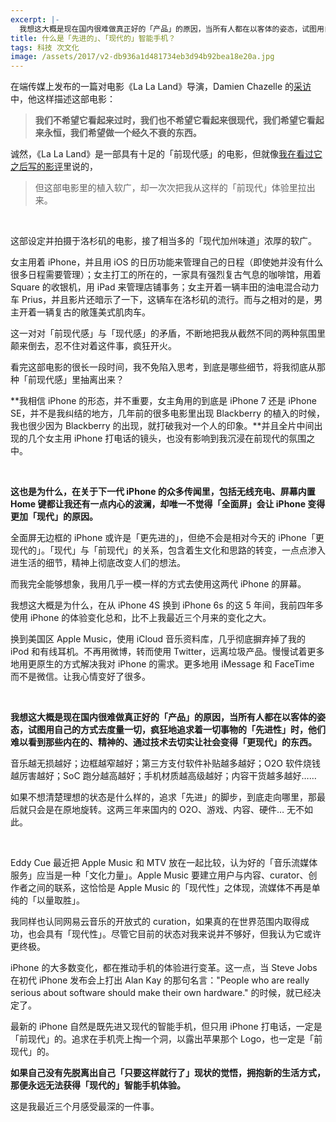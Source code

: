 ```yaml
---
excerpt: |-
  我想这大概是现在国内很难做真正好的「产品」的原因，当所有人都在以客体的姿态，试图用自己的方式去度量一切，疯狂地追求着一切事物的「先进性」时，他们难以看到那些内在的、精神的、通过技术去切实让社会变得「更现代」的东西。
title: 什么是「先进的」、「现代的」智能手机？
tags: 科技 次文化
image: /assets/2017/v2-db936a1d481734eb3d94b92bea18e20a.jpg
---
```


在端传媒上发布的一篇对电影《La La Land》导演，Damien Chazelle 的[采访](https://theinitium.com/article/20170222-culture-movie-DamienChazelle/)中，他这样描述这部电影：

> **我们不希望它看起来过时，我们也不希望它看起来很现代，我们希望它看起来永恒，我们希望做一个经久不衰的东西。**

诚然，《La La Land》是一部具有十足的「前现代感」的电影，但就像[我在看过它之后写的影评](https://www.zhihu.com/question/50258333/answer/145869873)里说的，

> 但这部电影里的植入软广，却一次次把我从这样的「前现代」体验里拉出来。

<br>

这部设定并拍摄于洛杉矶的电影，接了相当多的「现代加州味道」浓厚的软广。

女主用着 iPhone，并且用 iOS 的日历功能来管理自己的日程（即使她并没有什么很多日程需要管理）；女主打工的所在的，一家具有强烈复古气息的咖啡馆，用着 Square 的收银机，用 iPad 来管理店铺事务；女主开着一辆丰田的油电混合动力车 Prius，并且影片还暗示了一下，这辆车在洛杉矶的流行。而与之相对的是，男主开着一辆复古的敞篷美式肌肉车。

这一对对「前现代感」与「现代感」的矛盾，不断地把我从截然不同的两种氛围里颠来倒去，忍不住对着这件事，疯狂开火。

看完这部电影的很长一段时间，我不免陷入思考，到底是哪些细节，将我彻底从那种「前现代感」里抽离出来？

**我相信 iPhone 的形态，并不重要，女主角用的到底是 iPhone 7 还是 iPhone SE，并不是我纠结的地方，几年前的很多电影里出现 Blackberry 的植入的时候，我也很少因为 Blackberry 的出现，就打破我对一个人的印象。**并且全片中间出现的几个女主用 iPhone 打电话的镜头，也没有影响到我沉浸在前现代的氛围之中。

<br>

**这也是为什么，在关于下一代 iPhone 的众多传闻里，包括无线充电、屏幕内置 Home 键都让我还有一点内心的波澜，却唯一不觉得「全面屏」会让 iPhone 变得更加「现代」的原因。**

全面屏无边框的 iPhone 或许是「更先进的」，但绝不会是相对今天的 iPhone「更现代的」。「现代」与「前现代」的关系，包含着生文化和思路的转变，一点点渗入进生活的细节，精神上彻底改变人们的想法。

而我完全能够想象，我用几乎一模一样的方式去使用这两代 iPhone 的屏幕。

我想这大概是为什么，在从 iPhone 4S 换到 iPhone 6s 的这 5 年间，我前四年多使用 iPhone 的体验变化总和，比不上我最近三个月来的变化之大。

换到美国区 Apple Music，使用 iCloud 音乐资料库，几乎彻底摒弃掉了我的 iPod 和有线耳机。不再用微博，转而使用 Twitter，远离垃圾产品。慢慢试着更多地用更原生的方式解决我对 iPhone 的需求。更多地用 iMessage 和 FaceTime 而不是微信。让我心情变好了很多。

<br>

**我想这大概是现在国内很难做真正好的「产品」的原因，当所有人都在以客体的姿态，试图用自己的方式去度量一切，疯狂地追求着一切事物的「先进性」时，他们难以看到那些内在的、精神的、通过技术去切实让社会变得「更现代」的东西。**

音乐越无损越好；边框越窄越好；第三方支付软件补贴越多越好；O2O 软件烧钱越厉害越好；SoC 跑分越高越好；手机材质越高级越好；内容干货越多越好…… 

如果不想清楚理想的状态是什么样的，追求「先进」的脚步，到底走向哪里，那最后就只会是在原地旋转。这两三年来国内的 O2O、游戏、内容、硬件… 无不如此。

<br>

Eddy Cue 最近把 Apple Music 和 MTV 放在一起比较，认为好的「音乐流媒体服务」应当是一种「文化力量」。Apple Music 要建立用户与内容、curator、创作者之间的联系，这恰恰是 Apple Music 的「现代性」之体现，流媒体不再是单纯的「以量取胜」。

我同样也认同网易云音乐的开放式的 curation，如果真的在世界范围内取得成功，也会具有「现代性」。尽管它目前的状态对我来说并不够好，但我认为它或许更终极。

iPhone 的大多数变化，都在推动手机的体验进行变革。这一点，当 Steve Jobs 在初代 iPhone 发布会上打出 Alan Kay 的那句名言："People who are really serious about software should make their own hardware." 的时候，就已经决定了。

最新的 iPhone 自然是既先进又现代的智能手机，但只用 iPhone 打电话，一定是「前现代」的。追求在手机壳上掏一个洞，以露出苹果那个 Logo，也一定是「前现代」的。

**如果自己没有先脱离出自己「只要这样就行了」现状的觉悟，拥抱新的生活方式，那便永远无法获得「现代的」智能手机体验。**

这是我最近三个月感受最深的一件事。

